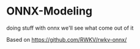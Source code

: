 # ONNX-Modeling
doing stuff with onnx we'll see what come out of it

Based on https://github.com/RWKV/rwkv-onnx/
